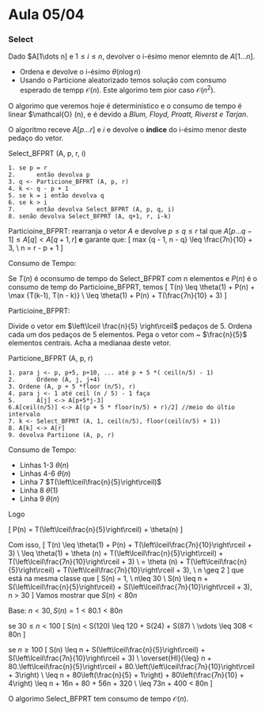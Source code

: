 # Aula 05/04

### Select

Dado $A[1\dots n] e $1 \leq i \leq n$, devolver o i-ésimo menor elemnto de $A[1\dots n]$.

* Ordena e devolve o i-ésimo $\theta(n\log n)$
* Usando o Particione aleatorizado temos solução com consumo esperado de tempp $\mathcal{O} (n)$.
Este algorimo tem pior caso $\mathcal{O} (n^2)$.

O algorimo que veremos hoje é determinístico e o consumo de tempo é linear $\mathcal{O} (n), e é devido a _Blum, Floyd, Proatt, Riverst e Tarjan_.

O algoritmo receve $A[p\dots r]$ e  $i$ e devolve o **índice** do i-ésimo menor deste pedaço do vetor.

Select_BFPRT (A, p, r, i)
```
1. se p = r
2.      então devolva p
3. q <- Particione_BFPRT (A, p, r)
4. k <- q - p + 1
5. se k = i então devolva q
6. se k > i
7.      então devolva Select_BFPRT (A, p, q, i)
8. senão devolva Select_BFPRT (A, q+1, r, i-k)
```

Particioine_BFPRT: rearranja o vetor $A$ e devolve $p \leq q \leq r$ tal que $A[p \dots q-1] \leq A[q] < A[q+1, r]$ **e** garante que:
\[
    max \{q - 1, n - q\} \leq \frac{7n}{10} + 3, \ n = r - p + 1
\]

Consumo de Tempo:

Se $T(n)$ é oconsumo de tempo do Select_BFPRT com n elementos e $P(n)$ é o consumo de temp do Particioine_BFPRT, temos
\[
    T(n) \leq \theta(1) + P(n) + \max \{T(k-1), T(n - k)\} \\
    \leq \theta(1) + P(n) + T(\frac{7n}{10} + 3)
\]

Particioine_BFPRT:

Divide o vetor em $\left\lceil \frac{n}{5} \right\rceil$ pedaços de 5. Ordena cada um dos pedaços de 5 elementos. Pega o vetor com ~ $\frac{n}{5}$ elementos centrais. Acha a medianaa deste vetor.

Particione_BFPRT (A, p, r)
```
1. para j <- p, p+5, p+10, ... até p + 5 *( ceil(n/5) - 1)
2.      Ordene (A, j, j+4)
3. Ordene (A, p + 5 *floor (n/5), r)
4. para j <- 1 até ceil (n / 5) - 1 faça
5.      A[j] <-> A[p+5*j-3]
6.A[ceil(n/5)] <-> A[(p + 5 * floor(n/5) + r)/2] //meio do últio intervalo
7. k <- Select_BFPRT (A, 1, ceil(n/5), floor(ceil(n/5) + 1))
8. A[k] <-> A[r]
9. devolva Partiione (A, p, r)
```

Consumo de Tempo:

* Linhas 1-3 $\theta(n)$
* Linhas 4-6 $\theta(n)$
* Linha 7 $T(\left\lceil\frac{n}{5}\right\rceil)$
* Linha 8 $\theta(1)$
* Linha 9 $\theta(n)$

Logo

\[
    P(n) = T(\left\lceil\frac{n}{5}\right\rceil) + \theta(n)
\]

Com isso,
\[
    T(n) \leq \theta(1) + P(n) + T(\left\lceil\frac{7n}{10}\right\rceil + 3) \\
    \leq \theta(1) + \theta (n) + T(\left\lceil\frac{n}{5}\right\rceil) + T(\left\lceil\frac{7n}{10}\right\rceil + 3) \\
    = \theta (n) + T(\left\lceil\frac{n}{5}\right\rceil) + T(\left\lceil\frac{7n}{10}\right\rceil + 3), \ n \geq 2
\]
que está na mesma classe que
\[
    S(n) = 1, \ n\leq 30 \\
    S(n) \leq n + S(\left\lceil\frac{n}{5}\right\rceil) + S(\left\lceil\frac{7n}{10}\right\rceil + 3), n > 30
\]
Vamos mostrar que $S(n) < 80 n$

Base: $n < 30, S(n) = 1 < 80.1 < 80n$

se $30 \leq n < 100$
\[
    S(n) < S(120) \leq 120 + S(24) + S(87) \\
    \vdots
    \leq 308 < 80n
\]

se $n \geq 100$
\[
    S(n) \leq n + S(\left\lceil\frac{n}{5}\right\rceil) + S(\left\lceil\frac{7n}{10}\right\rceil + 3) \\
    \overset{HI}{\leq} n + 80.\left\lceil\frac{n}{5}\right\rceil + 80.\left(\left\lceil\frac{7n}{10}\right\rceil + 3\right) \\
    \leq n + 80\left(\frac{n}{5} + 1\right) + 80\left(\frac{7n}{10} + 4\right)
    \leq n + 16n + 80 + 56n + 320 \\
    \leq 73n + 400 < 80n
\]

O algorimo Select_BFPRT tem consumo de tempo $\mathcal{O}(n)$.
